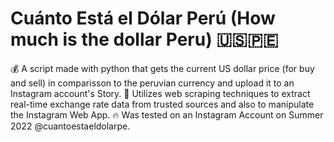 # Cuánto Está el Dólar Perú (How much is the dollar Peru) 🇺🇸🇵🇪

💰 A script made with python that gets the current US dollar price (for buy and sell) in comparisson to the peruvian currency and upload it to an Instagram account's Story.
🤖 Utilizes web scraping techniques to extract real-time exchange rate data from trusted sources and also to manipulate the Instagram Web App.
🔥 Was tested on an Instagram Account on Summer 2022 @cuantoestaeldolarpe.
